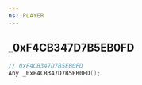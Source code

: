 ```yaml
---
ns: PLAYER
---
```

## _0xF4CB347D7B5EB0FD

```c
// 0xF4CB347D7B5EB0FD
Any _0xF4CB347D7B5EB0FD();
```


